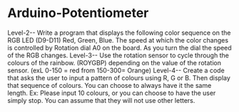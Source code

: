 # Arduino-Potentiometer
Level-2-- Write a program that displays the following color sequence on the RGB LED (D9-D11) Red, Green, Blue. 
The speed at which the color changes is controlled by Rotation dial A0 on the board. As you turn the dial the speed of the RGB changes.
Level-3-- Use the rotation sensor to cycle through the colours of the rainbow. (ROYGBP) depending on the value of the rotation sensor. (exL 0-150 = red from 150-300= Orange)
Level-4-- Create a code that asks the user to input a pattern of colours using R, G or B. Then display that sequence of colours. You can choose to always have it the same length. 
Ex: Please input 10 colours, or you can choose to have the user simply stop. You can assume that they will not use other letters.

